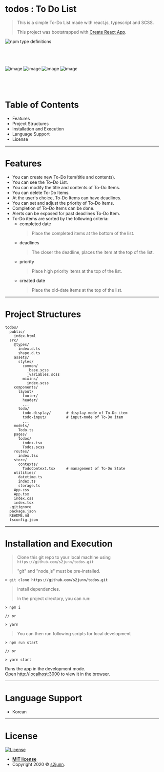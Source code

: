 # todos : To Do List

> This is a simple To-Do List made with react.js, typescript and SCSS.
>
> This project was bootstrapped with [Create React App](https://github.com/facebook/create-react-app).

![npm type definitions][types-url]

[types-url]: https://img.shields.io/npm/types/react-dropdown-tree-select.svg?style=flat-square

## <br />

![image](https://user-images.githubusercontent.com/2343376/94308937-4085e600-ffb2-11ea-9265-8cbc63a5cd8a.png)
![image](https://user-images.githubusercontent.com/2343376/94306884-b6884e00-ffae-11ea-8321-40514a2ae35f.png)
![image](https://user-images.githubusercontent.com/2343376/94309143-935f9d80-ffb2-11ea-9459-0a9563a85155.png)
![image](https://user-images.githubusercontent.com/2343376/94309278-c7d35980-ffb2-11ea-94d3-95b29bf8185b.png)

## <br />

# Table of Contents

- Features
- Project Structures
- Installation and Execution
- Language Support
- License

---

# Features

- You can create new To-Do Item(title and contents).
- You can see the To-Do List.
- You can modify the title and contents of To-Do Items.
- You can delete To-Do Items.
- At the user's choice, To-Do Items can have deadlines.
- You can set and adjust the priority of To-Do Items.
- Completion of To-Do Items can be done.
- Alerts can be exposed for past deadlines To-Do Item.
- To-Do items are sorted by the following criteria:
  - completed date
    > Place the completed items at the bottom of the list.
  - deadlines
    > The closer the deadline, places the item at the top of the list.
  - priority
    > Place high priority items at the top of the list.
  - created date
    > Place the old-date items at the top of the list.

---

# Project Structures

```
todos/
  public/
    index.html
  src/
    @types/
      index.d.ts
      shape.d.ts
    assets/
      styles/
        common/
          _base.scss
          _variables.scss
        mixins/
          index.scss
    components/
      layout/
        footer/
        header/
        ...
      todo/
        todo-display/       # display-mode of To-Do item
        todo-input/         # input-mode of To-Do item
        ...
    models/
      Todo.ts
    pages/
      todos/
        index.tsx
        Todos.scss
    routes/
      index.tsx
    store/
      contexts/
        TodoContext.tsx     # management of To-Do State
    utilities/
      datetime.ts
      index.ts
      storage.ts
    App.css
    App.tsx
    index.css
    index.tsx
  .gitignore
  package.json
  README.md
  tsconfig.json
```

---

# Installation and Execution

> Clone this git repo to your local machine using `https://github.com/s2junn/todos.git`
>
> "git" and "node.js" must be pre-installed.

```
> git clone https://github.com/s2junn/todos.git
```

> install dependencies.
>
> In the project directory, you can run:

```
> npm i

// or

> yarn
```

> You can then run following scripts for local development

```
> npm run start

// or

> yarn start
```

Runs the app in the development mode.<br />
Open [http://localhost:3000](http://localhost:3000) to view it in the browser.

---

# Language Support

- Korean

---

# License

[![License](http://img.shields.io/:license-mit-blue.svg?style=flat-square)](http://badges.mit-license.org)

- **[MIT license](http://opensource.org/licenses/mit-license.php)**
- Copyright 2020 © <a href="https://s2junn.tistory.com/" target="_blank">s2junn</a>.
